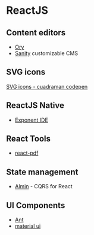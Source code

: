 # ReactJS

## Content editors

- [Ory](https://www.gitbook.com/book/ory/editor/details)
- [Sanity](https://www.sanity.io/) customizable CMS

## SVG icons 

[SVG icons - cuadraman codepen](https://cuadraman/LGoXwz)

## ReactJS Native

- [Exponent IDE](https://getexponent.com)

## React Tools

- [react-pdf](https://github.com/diegomura/react-pdf)

## State management

* [Almin](https://almin.js.org/) - CQRS for React

## UI Components

- [Ant](https://ant.design/)
- [material ui](http://www.material-ui.com)